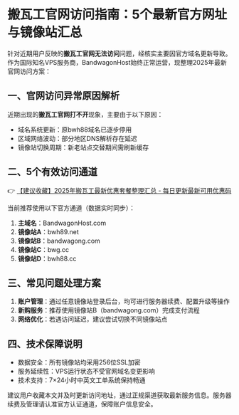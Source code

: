 # 搬瓦工官网访问指南：5个最新官方网址与镜像站汇总

针对近期用户反映的**搬瓦工官网无法访问**问题，经核实主要因官方域名更新导致。作为国际知名VPS服务商，BandwagonHost始终正常运营，现整理2025年最新官网访问方案：

## 一、官网访问异常原因解析
近期出现的**搬瓦工官网打不开**现象，主要由于以下原因：
- 域名系统更新：原bwh88域名已逐步停用
- 区域网络波动：部分地区DNS解析存在延迟
- 镜像站切换周期：新老站点交替期间需刷新缓存

## 二、5个有效访问通道
👉 [【建议收藏】2025年搬瓦工最新优惠套餐整理汇总 - 每日更新最新可用优惠码](https://bit.ly/banwagon)

当前推荐使用以下官方通道（数据实时同步）：
1. **主域名**：BandwagonHost.com
2. **镜像站A**：bwh89.net
3. **镜像站B**：bandwagong.com
4. **镜像站C**：bwg.cc
5. **镜像站D**：bwh88.cc

## 三、常见问题处理方案
1. **账户管理**：通过任意镜像站登录后台，均可进行服务器续费、配置升级等操作
2. **新购服务**：推荐使用镜像站B（bandwagong.com）完成支付流程
3. **网络优化**：若遇访问延迟，建议尝试切换不同镜像站点

## 四、技术保障说明
- 数据安全：所有镜像站均采用256位SSL加密
- 服务延续性：VPS运行状态不受官网域名变更影响
- 技术支持：7×24小时中英文工单系统保持畅通

建议用户收藏本文并及时更新访问地址，通过正规渠道获取最新服务信息。服务器续费及管理请认准官方认证通道，保障账户信息安全。